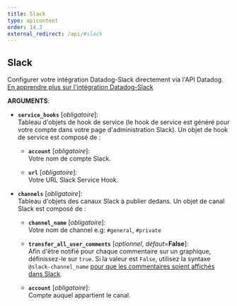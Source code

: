 ```yaml
---
title: Slack
type: apicontent
order: 14.3
external_redirect: /api/#slack
---
```


## Slack

Configurer votre intégration Datadog-Slack directement via l'API Datadog.  
[En apprendre plus sur l'intégration Datadog-Slack][1]

**ARGUMENTS**:

* **`service_hooks`** [*obligatoire*]:  
    Tableau d'objets de hook de service (le hook de service est généré pour votre compte dans votre page d'administration Slack). Un objet de hook de service est composé de :

    * **`account`** [*obligatoire*]:  
        Votre nom de compte Slack.

    * **`url`** [*obligatoire*]:  
        Votre URL Slack Service Hook.

* **`channels`** [*obligatoire*]:  
    Tableau d'objets des canaux Slack à publier dedans. Un objet de canal Slack est composé de :

    * **`channel_name`** [*obligatoire*]:  
        Votre nom de channel e.g: `#general`, `#private`

    * **`transfer_all_user_comments`** [*optionnel*, *défaut*=**False**]:  
        Afin d'être notifié pour chaque commentaire sur un graphique, définissez-le sur `true`. Si la valeur est `False`, utilisez la syntaxe `@slack-channel_name` [pour que les commentaires soient affichés dans Slack][2].

    * **`account`** [*obligatoire*]:  
        Compte auquel appartient le canal.

[1]: /integrations/slack
[2]: /monitors/notifications/#slack-integration
